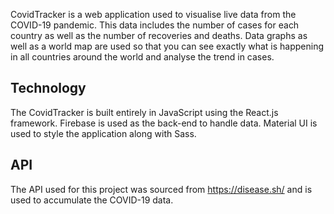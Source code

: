 CovidTracker is a web application used to visualise live data from the COVID-19 pandemic. This data includes the number of cases for each country as well as the number of recoveries and deaths. Data graphs as well as a world map are used so that you can see exactly what is happening in all countries around the world and analyse the trend in cases.

## Technology

The CovidTracker is built entirely in JavaScript using the React.js framework.
Firebase is used as the back-end to handle data.
Material UI is used to style the application along with Sass.

## API

The API used for this project was sourced from https://disease.sh/ and is used to accumulate the COVID-19 data.
